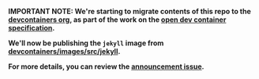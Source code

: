**IMPORTANT NOTE: We're starting to migrate contents of this repo to the
[devcontainers org](HTTPS://github.com/devcontainers), as part of the work on
the [open dev container specification](HTTPS://containers.dev).**

**We'll now be publishing the `jekyll` image from
[devcontainers/images/src/jekyll](HTTPS://github.com/devcontainers/images/tree/main/src/jekyll).**

**For more details, you can review the
[announcement issue](HTTPS://github.com/microsoft/vscode-dev-containers/issues/1589).**
